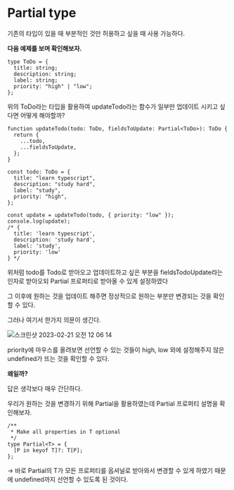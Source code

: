 # Partial type

기존의 타입이 있을 때 부분적인 것만 허용하고 싶을 때 사용 가능하다.

**다음 예제를 보며 확인해보자.**

```tsx
type ToDo = {
  title: string;
  description: string;
  label: string;
  priority: "high" | "low";
};
```

위의 ToDo라는 타입을 활용하여 updateTodo라는 함수가 일부만 업데이트 시키고 싶다면 어떻게 해야할까?

```tsx
function updateTodo(todo: ToDo, fieldsToUpdate: Partial<ToDo>): ToDo {
  return {
    ...todo,
    ...fieldsToUpdate,
  };
}

const todo: ToDo = {
  title: "learn typescript",
  description: "study hard",
  label: "study",
  priority: "high",
};

const update = updateTodo(todo, { priority: "low" });
console.log(update);
/* {
  title: 'learn typescript',
  description: 'study hard',
  label: 'study',
  priority: 'low'
} */
```

위처럼 todo를 Todo로 받아오고 업데이트하고 싶은 부분을 fieldsTodoUpdate라는 인자로 받아오되 Partial 프로퍼티로 받아올 수 있게 설정하였다

그 이후에 원하는 것을 업데이트 해주면 정상적으로 원하는 부분만 변경되는 것을 확인할 수 있다.

그러나 여기서 한가지 의문이 생긴다.


![스크린샷 2023-02-21 오전 12 06 14](https://user-images.githubusercontent.com/50559373/220396361-221ef285-5f77-448f-b80b-7cc5df68d10b.png)

priority에 마우스를 올려보면 선언할 수 있는 것들이 high, low 외에 설정해주지 않은 undefined가 뜨는 것을 확인할 수 있다.

**왜일까?**

답은 생각보다 매우 간단하다.

우리가 원하는 것을 변경하기 위해 Partial을 활용하였는데 Partial 프로퍼티 설명을 확인해보자.

```tsx
/**
 * Make all properties in T optional
 */
type Partial<T> = {
  [P in keyof T]?: T[P];
};
```

→ 바로 Partial의 T가 모든 프로퍼티를 옵셔널로 받아와서 변경할 수 있게 하였기 때문에 undefined까지 선언할 수 있도록 된 것이다.

